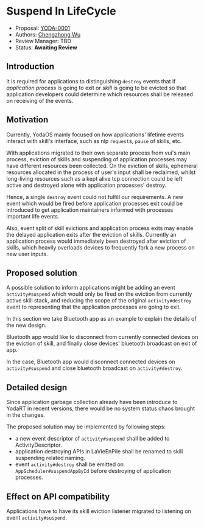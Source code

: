 # Suspend In LifeCycle

* Proposal: [YODA-0001](0001-life-cycle-suspend.md)
* Authors: [Chengzhong Wu](https://github.com/legendecas)
* Review Manager: TBD
* Status: **Awaiting Review**

## Introduction

It is required for applications to distinguishing `destroy` events that if _application process_
is going to exit or _skill_ is going to be evicted so that application developers could determine
which resources shall be released on receiving of the events.

## Motivation

Currently, YodaOS mainly focused on how applications' lifetime events interact with skill's
interface, such as nlp `request`s, `pause` of skills, etc.

With applications migrated to their own separate process from vui's main process, eviction of
skills and suspending of application processes may have different resources been collected.
On the eviction of skills, ephemeral resources allocated in the process of user's input shall
be reclaimed, whilst long-living resources such as a kept alive tcp connection could be left
active and destroyed alone with application processes' destroy.

Hence, a single `destroy` event could not fulfill our requirements. A new event which would be
fired before application processes exit could be introduced to get application maintainers
informed with processes important life events.

Also, event split of skill evictions and application process exits may enable the delayed
application exits after the eviction of skills. Currently an application process would
immediately been destroyed after eviction of skills, which heavily overloads devices to
frequently fork a new process on new user inputs.

## Proposed solution

A possible solution to inform applications might be adding an event `activity#suspend`
which would only be fired on the eviction from currently active skill stack, and reducing
the scope of the original `activity#destroy` event to representing that the application
processes are going to exit.

In this section we take Bluetooth app as an example to explain the details of the new
design.

Bluetooth app would like to disconnect from currently connected devices on the eviction
of skill, and finally close devices' bluetooth broadcast on exit of app.

In the case, Bluetooth app would disconnect connected devices on `activity#suspend` and
close bluetooth broadcast on `activity#destroy`.

## Detailed design

Since application garbage collection already have been introduce to YodaRT in recent versions,
there would be no system status chaos brought in the changes.

The proposed solution may be implemented by following steps:
- a new event descriptor of `activity#suspend` shall be added to ActivityDescriptor.
- application destroying APIs in LaVieEnPile shall be renamed to skill suspending related naming.
- event `activity#destroy` shall be emitted on `AppScheduler#suspendAppById` before destroying of application processes.

## Effect on API compatibility

Applications have to have its skill eviction listener migrated to listening on event `activity#suspend`.
